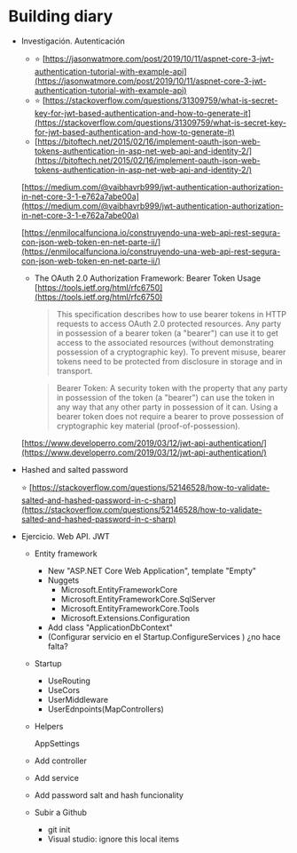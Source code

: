 # Building diary
- Investigación. Autenticación
    - ⭐ [https://jasonwatmore.com/post/2019/10/11/aspnet-core-3-jwt-authentication-tutorial-with-example-api](https://jasonwatmore.com/post/2019/10/11/aspnet-core-3-jwt-authentication-tutorial-with-example-api)
    - ⭐ [https://stackoverflow.com/questions/31309759/what-is-secret-key-for-jwt-based-authentication-and-how-to-generate-it](https://stackoverflow.com/questions/31309759/what-is-secret-key-for-jwt-based-authentication-and-how-to-generate-it)
    - [https://bitoftech.net/2015/02/16/implement-oauth-json-web-tokens-authentication-in-asp-net-web-api-and-identity-2/](https://bitoftech.net/2015/02/16/implement-oauth-json-web-tokens-authentication-in-asp-net-web-api-and-identity-2/)

    [https://medium.com/@vaibhavrb999/jwt-authentication-authorization-in-net-core-3-1-e762a7abe00a](https://medium.com/@vaibhavrb999/jwt-authentication-authorization-in-net-core-3-1-e762a7abe00a)

    [https://enmilocalfunciona.io/construyendo-una-web-api-rest-segura-con-json-web-token-en-net-parte-ii/](https://enmilocalfunciona.io/construyendo-una-web-api-rest-segura-con-json-web-token-en-net-parte-ii/)

    - The OAuth 2.0 Authorization Framework: Bearer Token Usage [https://tools.ietf.org/html/rfc6750](https://tools.ietf.org/html/rfc6750)

        > This specification describes how to use bearer tokens in HTTP
        requests to access OAuth 2.0 protected resources. Any party in
        possession of a bearer token (a "bearer") can use it to get access to
        the associated resources (without demonstrating possession of a
        cryptographic key). To prevent misuse, bearer tokens need to be
        protected from disclosure in storage and in transport.

        > Bearer Token: A security token with the property that any party in possession of the token (a "bearer") can use the token in any way that any other party in possession of it can. Using a bearer token does not require a bearer to prove possession of cryptographic key material (proof-of-possession).

    [https://www.developerro.com/2019/03/12/jwt-api-authentication/](https://www.developerro.com/2019/03/12/jwt-api-authentication/)

- Hashed and salted password

    ⭐ [https://stackoverflow.com/questions/52146528/how-to-validate-salted-and-hashed-password-in-c-sharp](https://stackoverflow.com/questions/52146528/how-to-validate-salted-and-hashed-password-in-c-sharp)

- Ejercicio. Web API. JWT
    - Entity framework
        - New "ASP.NET Core Web Application", template "Empty"
        - Nuggets
            - Microsoft.EntityFrameworkCore
            - Microsoft.EntityFrameworkCore.SqlServer
            - Microsoft.EntityFrameworkCore.Tools
            - Microsoft.Extensions.Configuration
        - Add class "ApplicationDbContext"
        - (Configurar servicio en el Startup.ConfigureServices ) ¿no hace falta?
    - Startup
        - UseRouting
        - UseCors
        - UserMiddleware<JwtMiddleware>
        - UserEdnpoints(MapControllers)
    - Helpers

        AppSettings

    - Add controller
    - Add service
    - Add password salt and hash funcionality
    - Subir a Github
        - git init
        - Visual studio: ignore this local items

        
